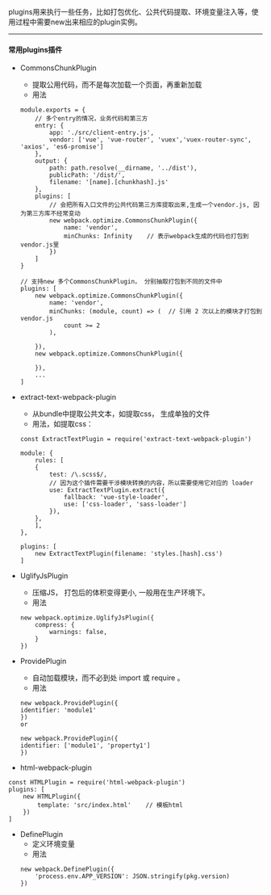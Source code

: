 plugins用来执行一些任务，比如打包优化、公共代码提取、环境变量注入等，使用过程中需要new出来相应的plugin实例。

---

#### 常用plugins插件
* CommonsChunkPlugin
    * 提取公用代码，而不是每次加载一个页面，再重新加载
    * 用法
    ```
    module.exports = {
        // 多个entry的情况，业务代码和第三方
        entry: {
            app: './src/client-entry.js',
            vendor: ['vue', 'vue-router', 'vuex','vuex-router-sync', 'axios', 'es6-promise']
        },        
        output: {
            path: path.resolve(__dirname, '../dist'),
            publicPath: '/dist/',
            filename: '[name].[chunkhash].js'     
        },
        plugins: [
            // 会把所有入口文件的公共代码第三方库提取出来,生成一个vendor.js, 因为第三方库不经常变动
            new webpack.optimize.CommonsChunkPlugin({   
                name: 'vendor',
                minChunks: Infinity    // 表示webpack生成的代码也打包到vendor.js里
            })
        ]
    }
    
    // 支持new 多个CommonsChunkPlugin， 分别抽取打包到不同的文件中
    plugins: [
        new webpack.optimize.CommonsChunkPlugin({   
            name: 'vendor',
            minChunks: (module, count) => (  // 引用 2 次以上的模块才打包到vendor.js
                count >= 2
            ),

        }),
        new webpack.optimize.CommonsChunkPlugin({   
            
        }),
        ...
    ]
    ```
* extract-text-webpack-plugin 
    * 从bundle中提取公共文本，如提取css， 生成单独的文件
    * 用法，如提取css：
    ```
    const ExtractTextPlugin = require('extract-text-webpack-plugin')

    module: {
        rules: [
        {
            test: /\.scss$/,
            // 因为这个插件需要干涉模块转换的内容，所以需要使用它对应的 loader
            use: ExtractTextPlugin.extract({ 
                fallback: 'vue-style-loader',
                use: ['css-loader', 'sass-loader']
            }), 
        },
        ],
    },

    plugins: [
        new ExtractTextPlugin(filename: 'styles.[hash].css')
    ]

    ```
* UglifyJsPlugin
    * 压缩JS， 打包后的体积变得更小, 一般用在生产环境下。
    * 用法
    ```
    new webpack.optimize.UglifyJsPlugin({
        compress: {
            warnings: false,
        }
    })
    ```

* ProvidePlugin
    * 自动加载模块，而不必到处 import 或 require 。
    * 用法
    ```
    new webpack.ProvidePlugin({
    identifier: 'module1'
    })
    or

    new webpack.ProvidePlugin({
    identifier: ['module1', 'property1']
    })
    ```
* html-webpack-plugin
```
const HTMLPlugin = require('html-webpack-plugin')
plugins: [
    new HTMLPlugin({
        template: 'src/index.html'    // 模板html
    })
]
```

* DefinePlugin
    * 定义环境变量
    * 用法
    ```
    new webpack.DefinePlugin({
        'process.env.APP_VERSION': JSON.stringify(pkg.version)
    })
    ```